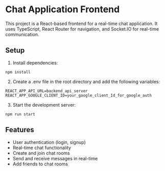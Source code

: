 # Chat Application Frontend


This project is a React-based frontend for a real-time chat application. It uses TypeScript, React Router for navigation, and Socket.IO for real-time communication.

## Setup

1. Install dependencies:
```
npm install
```

2. Create a .env file in the root directory and add the following variables:
```
REACT_APP_API_URL=backend_api_server
REACT_APP_GOOGLE_CLIENT_ID=your_google_client_Id_for_google_auth
```

3. Start the development server:
```
npm run start
```

## Features
- User authentication (login, signup)
- Real-time chat functionality
- Create and join chat rooms
- Send and receive messages in real-time
- Add friends to chat rooms